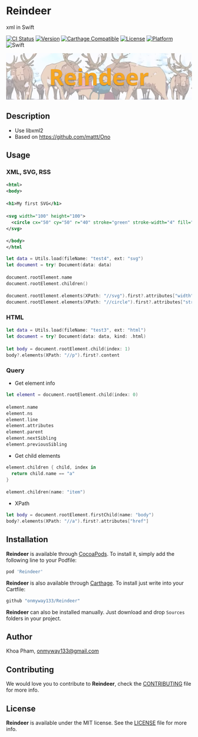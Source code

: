 # Reindeer
xml in Swift

[![CI Status](http://img.shields.io/travis/onmyway133/Reindeer.svg?style=flat)](https://travis-ci.org/onmyway133/Reindeer)
[![Version](https://img.shields.io/cocoapods/v/Reindeer.svg?style=flat)](http://cocoadocs.org/docsets/Reindeer)
[![Carthage Compatible](https://img.shields.io/badge/Carthage-compatible-4BC51D.svg?style=flat)](https://github.com/Carthage/Carthage)
[![License](https://img.shields.io/cocoapods/l/Reindeer.svg?style=flat)](http://cocoadocs.org/docsets/Reindeer)
[![Platform](https://img.shields.io/cocoapods/p/Reindeer.svg?style=flat)](http://cocoadocs.org/docsets/Reindeer)
![Swift](https://img.shields.io/badge/%20in-swift%203.0-orange.svg)

![](Screenshots/Banner.png)

## Description

- Use libxml2
- Based on https://github.com/mattt/Ono

## Usage

### XML, SVG, RSS

```xml
<html>
<body>

<h1>My first SVG</h1>

<svg width="100" height="100">
  <circle cx="50" cy="50" r="40" stroke="green" stroke-width="4" fill="yellow" />
</svg>

</body>
</html
```

```swift
let data = Utils.load(fileName: "test4", ext: "svg")
let document = try! Document(data: data)

document.rootElement.name
document.rootElement.children()

document.rootElement.elements(XPath: "//svg").first?.attributes["width"]
document.rootElement.elements(XPath: "//circle").first?.attributes["stroke"]
```

### HTML

```swift
let data = Utils.load(fileName: "test3", ext: "html")
let document = try? Document(data: data, kind: .html)

let body = document.rootElement.child(index: 1)
body?.elements(XPath: "//p").first?.content
```

### Query

- Get element info

```swift
let element = document.rootElement.child(index: 0)

element.name
element.ns
element.line
element.attributes
element.parent
element.nextSibling
element.previousSibling
```

- Get child elements

```swift
element.children { child, index in
  return child.name == "a"
}

element.children(name: "item")
```

- XPath

```swift
let body = document.rootElement.firstChild(name: "body")
body?.elements(XPath: "//a").first?.attributes["href"]
```

## Installation

**Reindeer** is available through [CocoaPods](http://cocoapods.org). To install
it, simply add the following line to your Podfile:

```ruby
pod 'Reindeer'
```

**Reindeer** is also available through [Carthage](https://github.com/Carthage/Carthage).
To install just write into your Cartfile:

```ruby
github "onmyway133/Reindeer"
```

**Reindeer** can also be installed manually. Just download and drop `Sources` folders in your project.

## Author

Khoa Pham, onmyway133@gmail.com

## Contributing

We would love you to contribute to **Reindeer**, check the [CONTRIBUTING](https://github.com/onmyway133/Reindeer/blob/master/CONTRIBUTING.md) file for more info.

## License

**Reindeer** is available under the MIT license. See the [LICENSE](https://github.com/onmyway133/Reindeer/blob/master/LICENSE.md) file for more info.
